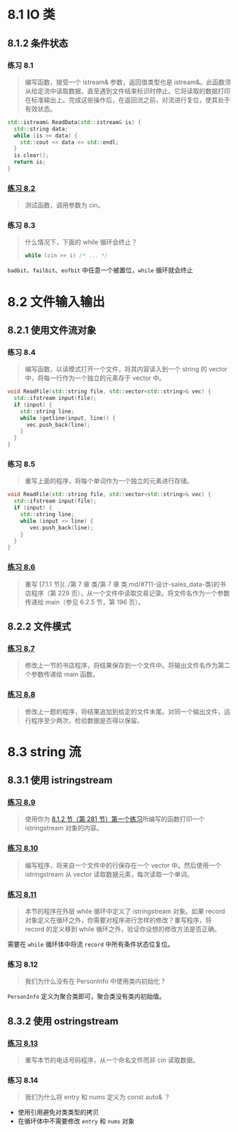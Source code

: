 # 8.1 IO 类

## 8.1.2 条件状态

### 练习 8.1

> 编写函数，接受一个 istream& 参数，返回值类型也是 istream&。此函数须从给定流中读取数据，直至遇到文件结束标识时停止。它将读取的数据打印在标准输出上。完成这些操作后，在返回流之前，对流进行复位，使其处于有效状态。

```c++
std::istream& ReadData(std::istream& is) {
  std::string data;
  while (is >> data) {
    std::cout << data << std::endl;
  }
  is.clear();
  return is;
}
```



### [练习 8.2](8.2.cpp)

>测试函数，调用参数为 cin。



### 练习 8.3

> 什么情况下，下面的 while 循环会终止？
>
> ```c++
> while (cin >> i) /* ... */
> ```

`badbit`、`failbit`、`eofbit` 中任意一个被置位，`while` 循环就会终止



# 8.2 文件输入输出

## 8.2.1 使用文件流对象

### 练习 8.4

> 编写函数，以读模式打开一个文件，将其内容读入到一个 string 的 vector 中，将每一行作为一个独立的元素存于 vector 中。

```c++
void ReadFile(std::string file, std::vector<std::string>& vec) {
  std::ifstream input(file);
  if (input) {
    std::string line;
    while (getline(input, line)) {
      vec.push_back(line);
    }
  }
}
```



### 练习 8.5

> 重写上面的程序，将每个单词作为一个独立的元素进行存储。

```c++
void ReadFile(std::string file, std::vector<std::string>& vec) {
  std::ifstream input(file);
  if (input) {
    std::string line;
    while (input >> line) {
       vec.push_back(line);
    }
  }
}
```



### [练习 8.6](8.6.cpp)

> 重写 [7.1.1 节](../第 7 章 类/第 7 章 类.md/#711-设计-sales_data-类)的书店程序（第 229 页），从一个文件中读取交易记录。将文件名作为一个参数传递给 main（参见 6.2.5 节，第 196 页）。



## 8.2.2 文件模式

### [练习 8.7](8.7.cpp)

> 修改上一节的书店程序，将结果保存到一个文件中。将输出文件名作为第二个参数传递给 main 函数。



### [练习 8.8](8.8.cpp)

> 修改上一题的程序，将结果追加到给定的文件末尾。对同一个输出文件，运行程序至少两次，检验数据是否得以保留。



# 8.3 string 流

## 8.3.1 使用 istringstream

### [练习 8.9](8.9.cpp)

> 使用你为 [8.1.2 节（第 281 节）第一个练习](#练习-81)所编写的函数打印一个 istringstream 对象的内容。



### [练习 8.10](8.10.cpp)

> 编写程序，将来自一个文件中的行保存在一个 vector 中。然后使用一个 istringstream 从 vector 读取数据元素，每次读取一个单词。



### [练习 8.11](8.11.cpp)

> 本节的程序在外层 while 循环中定义了 istringstream 对象。如果 record 对象定义在循环之外，你需要对程序进行怎样的修改？重写程序，将 record 的定义移到 while 循环之外，验证你设想的修改方法是否正确。

需要在 `while` 循环体中将流 `record` 中所有条件状态位复位。



### 练习 8.12

> 我们为什么没有在 PersonInfo 中使用类内初始化？

`PersonInfo` 定义为聚合类即可，聚合类没有类内初始值。



## 8.3.2 使用 ostringstream

### [练习 8.13](8.13.cpp)

> 重写本节的电话号码程序，从一个命名文件而非 cin 读取数据。



### 练习 8.14

> 我们为什么将 entry 和 nums 定义为 const auto& ？

- 使用引用避免对类类型的拷贝
- 在循环体中不需要修改 `entry` 和 `nums` 对象
